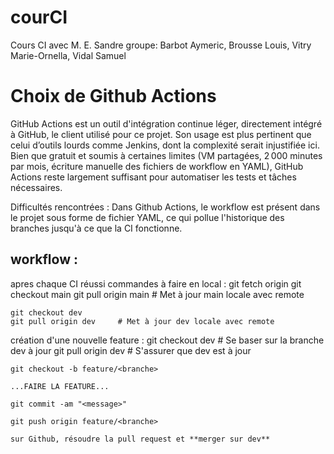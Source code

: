 # courCI
Cours CI avec M. E. Sandre
groupe: Barbot Aymeric, Brousse Louis, Vitry Marie-Ornella, Vidal Samuel

# Choix de Github Actions

GitHub Actions est un outil d'intégration continue léger, directement intégré à GitHub, le client utilisé pour ce projet.
Son usage est plus pertinent que celui d’outils lourds comme Jenkins, dont la complexité serait injustifiée ici.
Bien que gratuit et soumis à certaines limites (VM partagées, 2 000 minutes par mois, écriture manuelle des fichiers de workflow en YAML), GitHub Actions reste largement suffisant pour automatiser les tests et tâches nécessaires.

Difficultés rencontrées : Dans Github Actions, le workflow est présent dans le projet sous forme de fichier YAML, ce qui pollue l'historique des branches jusqu'à ce que la CI fonctionne.

## workflow :
apres chaque CI réussi commandes à faire en local :
    git fetch origin
    git checkout main
    git pull origin main    # Met à jour main locale avec remote

    git checkout dev
    git pull origin dev     # Met à jour dev locale avec remote

création d'une nouvelle feature :
    git checkout dev         # Se baser sur la branche dev à jour
    git pull origin dev      # S'assurer que dev est à jour

    git checkout -b feature/<branche>

    ...FAIRE LA FEATURE...

    git commit -am "<message>"

    git push origin feature/<branche>

    sur Github, résoudre la pull request et **merger sur dev**